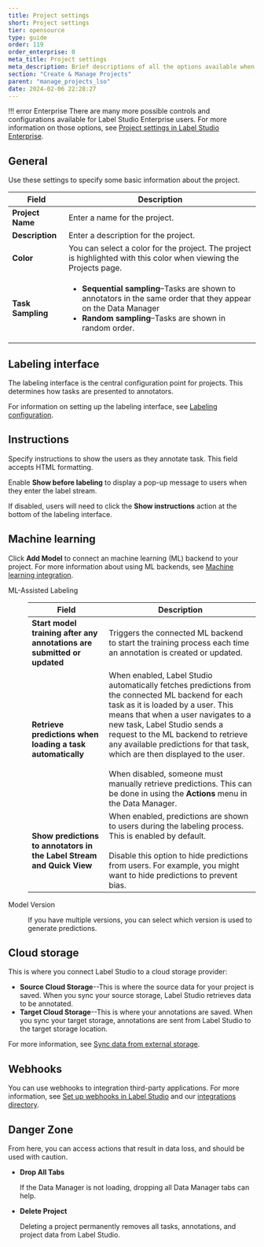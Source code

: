 ```yaml
---
title: Project settings
short: Project settings
tier: opensource
type: guide
order: 119
order_enterprise: 0
meta_title: Project settings
meta_description: Brief descriptions of all the options available when configuring the project settings
section: "Create & Manage Projects"
parent: "manage_projects_lso"
date: 2024-02-06 22:28:27
---
```


!!! error Enterprise
    There are many more possible controls and configurations available for Label Studio Enterprise users. For more information on those options, see [Project settings in Label Studio Enterprise](https://docs.humansignal.com/guide/project_settings_lse). 

## General

Use these settings to specify some basic information about the project. 

| Field          | Description    |
| ------------- | ------------ |
| **Project Name** | Enter a name for the project. |
| **Description**       | Enter a description for the project. |
| **Color**      | You can select a color for the project. The project is highlighted with this color when viewing the Projects page. |
| **Task Sampling**     | <ul><li><strong>Sequential sampling</strong>–Tasks are shown to annotators in the same order that they appear on the Data Manager</li><li><strong>Random sampling</strong>–Tasks are shown in random order.</li></ul> |


## Labeling interface

The labeling interface is the central configuration point for projects. This determines how tasks are presented to annotators. 

For information on setting up the labeling interface, see [Labeling configuration](setup). 

## Instructions

Specify instructions to show the users as they annotate task. This field accepts HTML formatting. 

Enable **Show before labeling** to display a pop-up message to users when they enter the label stream. 

If disabled, users will need to click the **Show instructions** action at the bottom of the labeling interface. 

## Machine learning

Click **Add Model** to connect an machine learning (ML) backend to your project. For more information about using ML backends, see [Machine learning integration](ml).

<dl>

<dt>ML-Assisted Labeling</dt>

<dd>

| Field          | Description    |
| ------------- | ------------ |
| **Start model training after any annotations are submitted or updated**         | Triggers the connected ML backend to start the training process each time an annotation is created or updated.   |
| **Retrieve predictions when loading a task automatically** | When enabled, Label Studio automatically fetches predictions from the connected ML backend for each task as it is loaded by a user. This means that when a user navigates to a new task, Label Studio sends a request to the ML backend to retrieve any available predictions for that task, which are then displayed to the user. <br /><br />When disabled, someone must manually retrieve predictions. This can be done in using the **Actions** menu in the Data Manager.  |
| **Show predictions to annotators in the Label Stream and Quick View** | When enabled, predictions are shown to users during the labeling process. This is enabled by default.<br /><br />Disable this option to hide predictions from users. For example, you might want to hide predictions to prevent bias. |

</dd>

<dt>Model Version</dt>

<dd>

If you have multiple versions, you can select which version is used to generate predictions. 

</dd>

</dl>

## Cloud storage

This is where you connect Label Studio to a cloud storage provider:

* **Source Cloud Storage**--This is where the source data for your project is saved. When you sync your source storage, Label Studio retrieves data to be annotated. 
* **Target Cloud Storage**--This is where your annotations are saved. When you sync your target storage, annotations are sent from Label Studio to the target storage location. 

For more information, see [Sync data from external storage](storage). 

## Webhooks

You can use webhooks to integration third-party applications. For more information, see [Set up webhooks in Label Studio](webhooks) and our [integrations directory](https://labelstud.io/integrations/).

## Danger Zone

From here, you can access actions that result in data loss, and should be used with caution. 

* **Drop All Tabs**

    If the Data Manager is not loading, dropping all Data Manager tabs can help.
* **Delete Project**

    Deleting a project permanently removes all tasks, annotations, and project data from Label Studio.

